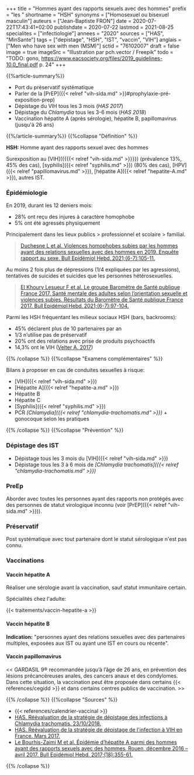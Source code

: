 +++
title = "Hommes ayant des rapports sexuels avec des hommes"
prefix = "les "
shortname = "HSH"
synonyms = ["Homosexuel ou bisexuel masculin"]
auteurs = ["Jean-Baptiste FRON"]
date = 2020-07-22T17:43:41+02:00
publishdate = 2020-07-22
lastmod = 2021-08-25
specialites = ["infectiologie"]
annees = "2020"
sources = ["HAS", "MinSante"]
tags = ["depistage", "HSH", "IST", "vaccin", "VIH"]
anglais = ["Men who have sex with men (MSM)"]
sctid = "76102007"
draft = false
image = true
imageSrc = "Illustration par pch.vector / Freepik"
todo = "TODO: gono, https://www.eacsociety.org/files/2019_guidelines-10.0_final.pdf p. 24"
+++

{{%article-summary%}}

- Port du préservatif systématique
- Parler de la [PrEP]({{< relref "vih-sida.md" >}}#prophylaxie-pré-exposition-prep)
- Dépistage du VIH tous les 3 mois (*HAS 2017*)
- Dépistage du *Chlamydia* tous les 3-6 mois (*HAS 2018*)
- Vaccination hépatite A (après sérologie), hépatite B, papillomavirus (jusqu'à 26 ans)

{{%/article-summary%}}
{{%collapse "Définition" %}}

**HSH:** Homme ayant des rapports sexuel avec des hommes

Surexposition au [VIH]({{{{< relref "vih-sida.md" >}}}}) (prévalence 13%, 45% des cas), [syphilis]({{< relref "syphilis.md" >}}) (80% des cas), [HPV]({{< relref "papillomavirus.md" >}}), [hépatite A]({{< relref "hepatite-A.md" >}}), autres IST.

### Épidémiologie

En 2019, durant les 12 deniers mois:

- 28% ont reçu des injures à caractère homophobe
- 5% ont été agressés physiquement

Principalement dans les lieux publics > professionnel et scolaire > familial.

> [Duchesne L et al. Violences homophobes subies par les hommes ayant des relations sexuelles avec des hommes en 2019. Enquête rapport au sexe. Bull Epidémiol Hebd. 2021;(6-7):105-11.](http://beh.santepubliquefrance.fr/beh/2021/6-7/2021_6-7_2.html)

Au moins 2 fois plus de dépressions (1/4 expliquées par les agressions), tentatives de suicides et suicides que les personnes hétérosexuelles.

> [El Khoury Lesueur F et al. Le groupe Baromètre de Santé publique France 2017. Santé mentale des adultes selon l’orientation sexuelle et violences subies. Résultats du Baromètre de Santé publique France 2017. Bull Epidémiol Hebd. 2021;(6-7):97-104.](http://beh.santepubliquefrance.fr/beh/2021/6-7/2021_6-7_1.html)

Parmi les HSH fréquentant les milieux sociaux HSH (bars, backrooms):

- 45% déclarent plus de 10 partenaires par an
- 1/3 n’utilise pas de préservatif
- 20% ont des relations avec prise de produits psychoactifs
- 14,3% ont le VIH ([Velter  A. 2017](https://portaildocumentaire.santepubliquefrance.fr/exl-php/util/documents/accede_document.php?1622191525936))

{{% /collapse %}}
{{%collapse "Examens complémentaires" %}}

Bilans à proposer en cas de conduites sexuelles à risque:

- [VIH]({{< relref "vih-sida.md" >}})
- [Hépatite A]({{< relref "hepatite-a.md" >}})
- Hépatite B
- Hépatite C
- [Syphilis]({{< relref "syphilis.md" >}})
- PCR *[Chlamydia]({{< relref "chlamydia-trachomatis.md" >}})* + gonocoque selon les pratiques

{{% /collapse %}}
{{%collapse "Prévention" %}}

### Dépistage des IST

- Dépistage tous les 3 mois du [VIH]({{< relref "vih-sida.md" >}})
- Dépistage tous les 3 à 6 mois de *[Chlamydia trachomatis]({{< relref "chlamydia-trachomatis.md" >}})*

### PreEp

Aborder avec toutes les personnes ayant des rapports non protégés avec des personnes de statut virologique inconnu (voir [PrEP]({{< relref "vih-sida.md" >}})).

### Préservatif

Post systématique avec tout partenaire dont le statut sérologique n'est pas connu.

### Vaccinations

#### Vaccin hépatite A

Réaliser une sérologie avant la vaccination, sauf statut immunitaire certain.

Spécialités chez l'adulte:

{{< traitements/vaccin-hepatite-a >}}

#### Vaccin hépatite B

**Indication:** "personnes ayant des relations sexuelles avec des partenaires multiples, exposées aux IST ou ayant une IST en cours ou récente".

#### Vaccin papillomavirus

<< GARDASIL 9® recommandée jusqu’à l’âge de 26 ans, en prévention des lésions précancéreuses anales, des cancers anaux et des condylomes. Dans cette situation, la vaccination peut être proposée dans certains {{< references/cegidd >}} et dans certains centres publics de vaccination. >>

{{% /collapse %}}
{{%collapse "Sources" %}}

- {{< references/calendrier-vaccinal >}}
- [HAS. Réévaluation de la stratégie de dépistage des infections à Chlamydia trachomatis. 23/10/2018.](https://www.has-sante.fr/jcms/c_2879401/fr/reevaluation-de-la-strategie-de-depistage-des-infections-a-chlamydia-trachomatis)
- [HAS. Réévaluation de la stratégie de dépistage de l'infection à VIH en France. Mars 2017.](https://www.has-sante.fr/jcms/c_2024411/fr/reevaluation-de-la-strategie-de-depistage-de-l-infection-a-vih-en-france)
- [Le Bourhis-Zaimi M et al. Épidémie d’hépatite A parmi des hommes ayant des rapports sexuels avec des hommes, Rouen, décembre 2016 – avril 2017. Bull Epidémiol Hebd. 2017;(18):355-61.](http://beh.santepubliquefrance.fr/beh/2017/18/2017_18_2.html)

{{% /collapse %}}
